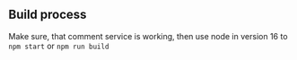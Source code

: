 ## Build process

Make sure, that comment service is working, then use node in version 16 to `npm start` or `npm run build`
